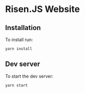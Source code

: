 # Risen.JS Website

## Installation

To install run:

```
yarn install
```

## Dev server

To start the dev server:

```
yarn start
```
